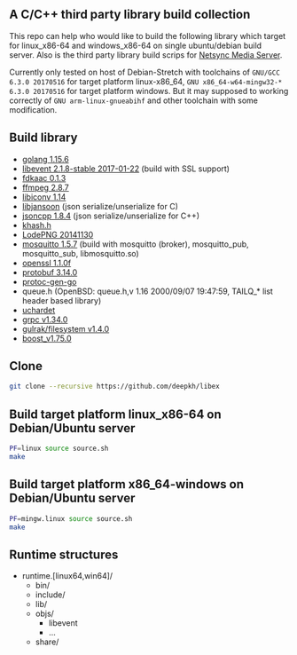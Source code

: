 ## A C/C++ third party library build collection

This repo can help who would like to build the following library which target for linux_x86-64 and windows_x86-64 on single ubuntu/debian build server. Also is the third party library build scrips for [Netsync Media Server](https://netsync.tv). 

Currently only tested on host of Debian-Stretch with toolchains of `GNU/GCC 6.3.0 20170516` for target platform linux-x86_64, `GNU x86_64-w64-mingw32-* 6.3.0 20170516` for target platform windows. But it may supposed to working correctly of `GNU arm-linux-gnueabihf` and other toolchain with some modification. 
  
## Build library

* [golang 1.15.6](https://golang.org/)
* [libevent 2.1.8-stable 2017-01-22](https://libevent.org/) (build with SSL support)
* [fdkaac 0.1.3](https://sourceforge.net/projects/opencore-amr/)
* [ffmpeg 2.8.7](https://ffmpeg.org/)
* [libiconv 1.14](https://www.gnu.org/software/libiconv/)
* [libjansoon](https://digip.org/jansson/) (json serialize/unserialize for C)
* [jsoncpp 1.8.4](https://github.com/open-source-parsers/jsoncpp) (json serialize/unserialize for C++)
* [khash.h](https://attractivechaos.github.io/klib/#About)
* [LodePNG 20141130](https://lodev.org/lodepng/)
* [mosquitto 1.5.7](https://mosquitto.org/) (build with mosquitto (broker), mosquitto_pub, mosquitto_sub, libmosquitto.so)
* [openssl 1.1.0f](https://www.openssl.org/)
* [protobuf 3.14.0](https://github.com/protocolbuffers/protobuf) 
* [protoc-gen-go](https://pkg.go.dev/google.golang.org/protobuf/cmd/protoc-gen-go) 
* queue.h (OpenBSD: queue.h,v 1.16 2000/09/07 19:47:59, TAILQ_* list header based library) 
* [uchardet](https://github.com/BYVoid/uchardet)
* [grpc v1.34.0](https://www.grpc.io/docs/) 
* [gulrak/filesystem v1.4.0](https://github.com/gulrak/filesystem) 
* [boost_v1.75.0](https://www.boost.org/doc/libs/1_75_0/)

## Clone

```bash
git clone --recursive https://github.com/deepkh/libex
```

## Build target platform linux_x86-64 on Debian/Ubuntu server

```bash
PF=linux source source.sh
make
```

## Build target platform x86_64-windows on Debian/Ubuntu server

```bash
PF=mingw.linux source source.sh
make
```

## Runtime structures

* runtime.[linux64,win64]/
  * bin/
  * include/
  * lib/
  * objs/
    * libevent
    * ...
  * share/
